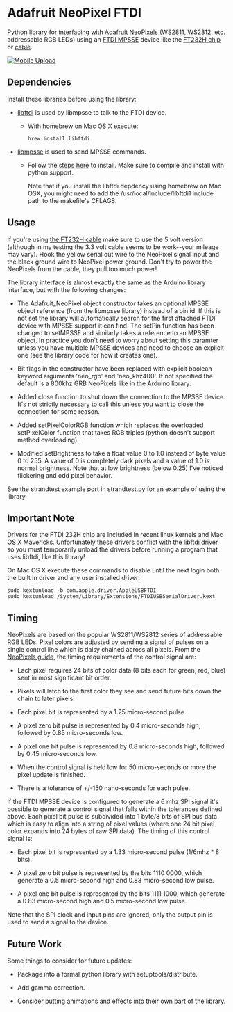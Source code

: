 # Adafruit NeoPixel FTDI

Python library for interfacing with [Adafruit NeoPixels](http://learn.adafruit.com/adafruit-neopixel-uberguide/overview) (WS2811, WS2812, etc. addressable RGB LEDs) using an [FTDI MPSSE](http://www.ftdichip.com/Support/Documents/AppNotes/AN_135_MPSSE_Basics.pdf) device like the [FT232H chip](http://www.ftdichip.com/Products/ICs/FT232H.htm) or [cable](http://www.ftdichip.com/Products/Cables/USBMPSSE.htm).

<a href="http://imgur.com/zOVrXqp" title="Mobile Upload"><img src="http://i.imgur.com/zOVrXqpl.jpg" title="Hosted by imgur.com" alt="Mobile Upload"/></a>

## Dependencies

Install these libraries before using the library:

-   [libftdi](http://www.intra2net.com/en/developer/libftdi/) is used by libmpsse to talk to the FTDI device.

    -   With homebrew on Mac OS X execute:
        ````
        brew install libftdi
        ````

-   [libmpsse](https://code.google.com/p/libmpsse/) is used to send MPSSE commands.

    -   Follow the [steps here](https://code.google.com/p/libmpsse/wiki/Installation) to install. Make sure to compile and install with python support.  
    
        Note that if you install the libftdi depdency using homebrew on Mac OSX, you might need to add the /usr/local/include/libftdi1 include path to the makefile's CFLAGS.

## Usage

If you're using [the FT232H cable](C232HM-EDHSL-0) make sure to use the 5 volt version (although in my testing the 3.3 volt cable seems to be work--your mileage may vary).  Hook the yellow serial out wire to the NeoPixel signal input and the black ground wire to NeoPixel power ground.  Don't try to power the NeoPixels from the cable, they pull too much power!

The library interface is almost exactly the same as the Arduino library interface, but with the following changes:

-   The Adafruit_NeoPixel object constructor takes an optional MPSSE object reference (from the libmpsse library) instead of a pin id.  If this is not set the library will automatically search for the first attached FTDI device with MPSSE support it can find.  The setPin function has been changed to setMPSSE and similarly takes a reference to an MPSSE object.  In practice you don't need to worry about setting this paramter unless you have multiple MPSSE devices and need to choose an explicit one (see the library code for how it creates one).

-   Bit flags in the constructor have been replaced with explicit boolean keyword arguments 'neo_rgb' and 'neo_khz400'.  If not specified the default is a 800khz GRB NeoPixels like in the Arduino library.

-   Added close function to shut down the connection to the MPSSE device.  It's not strictly necessary to call this unless you want to close the connection for some reason.

-   Added setPixelColorRGB function which replaces the overloaded setPixelColor function that takes RGB triples (python doesn't support method overloading).

-   Modified setBrightness to take a float value 0 to 1.0 instead of byte value 0 to 255.  A value of 0 is completely dark pixels and a value of 1.0 is normal brightness.  Note that at low brightness (below 0.25) I've noticed flickering and odd pixel behavior.

See the strandtest example port in strandtest.py for an example of using the library.

## Important Note

Drivers for the FTDI 232H chip are included in recent linux kernels and Mac OS X Mavericks.  Unfortunately these drivers conflict with the libftdi driver so you must temporarily unload the drivers before running a program that uses libftdi, like this library!

On Mac OS X execute these commands to disable until the next login both the built in driver and any user installed driver:

````
sudo kextunload -b com.apple.driver.AppleUSBFTDI
sudo kextunload /System/Library/Extensions/FTDIUSBSerialDriver.kext
````

## Timing

NeoPixels are based on the popular WS2811/WS2812 series of addressable RGB LEDs.  Pixel colors are adjusted by sending a signal of pulses on a single control line which is daisy chained across all pixels.  From the [NeoPixels guide](http://learn.adafruit.com/adafruit-neopixel-uberguide/advanced-coding), the timing requirements of the control signal are:

-   Each pixel requires 24 bits of color data (8 bits each for green, red, blue) sent in most significant bit order.

-   Pixels will latch to the first color they see and send future bits down the chain to later pixels.

-   Each pixel bit is represented by a 1.25 micro-second pulse.

-   A pixel zero bit pulse is represented by 0.4 micro-seconds high, followed by 0.85 micro-seconds low.

-   A pixel one bit pulse is represented by 0.8 micro-seconds high, followed by 0.45 micro-seconds low.

-   When the control signal is held low for 50 micro-seconds or more the pixel update is finished.

-   There is a tolerance of +/-150 nano-seconds for each pulse.

If the FTDI MPSSE device is configured to generate a 6 mhz SPI signal it's possible to generate a control signal that falls within the tolerances defined above.  Each pixel bit pulse is subdivided into 1 byte/8 bits of SPI bus data which is easy to align into a string of pixel values (where one 24 bit pixel color expands into 24 bytes of raw SPI data).  The timing of this control signal is:

-   Each pixel bit is represented by a 1.33 micro-second pulse (1/6mhz * 8 bits).

-   A pixel zero bit pulse is represented by the bits 1110 0000, which generate a 0.5 micro-second high and 0.83 
    micro-second low pulse.

-   A pixel one bit pulse is represented by the bits 1111 1000, which generate a 0.83 micro-second high and 0.5 
    micro-second low pulse.

Note that the SPI clock and input pins are ignored, only the output pin is used to send a signal to the device.

## Future Work

Some things to consider for future updates:

-   Package into a formal python library with setuptools/distribute.

-   Add gamma correction.

-   Consider putting animations and effects into their own part of the library.
